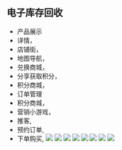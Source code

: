 

## 电子库存回收
 * 产品展示
 * 详情，
 * 店铺街，
 * 地图导航，
 * 兑换商城，
 * 分享获取积分，
 * 积分商城，
 * 订单管理
 * 积分商城，
 * 营销小游戏，
 * 推客, 
 * 预约订单,
 * 下单购买, 
![](https://github.com/dengbaoling/wechat_images/blob/master/meiye/Screenshot_2017-12-27-14-08-02-169_com.tencent.mm.png)
![](https://github.com/dengbaoling/wechat_images/blob/master/meiye/Screenshot_2017-12-27-14-08-06-685_com.tencent.mm.png)
![](https://github.com/dengbaoling/wechat_images/blob/master/meiye/Screenshot_2017-12-27-14-08-11-652_com.tencent.mm.png)
![](https://github.com/dengbaoling/wechat_images/blob/master/meiye/Screenshot_2017-12-27-14-08-16-291_com.tencent.mm.png)
![](https://github.com/dengbaoling/wechat_images/blob/master/meiye/Screenshot_2017-12-27-14-08-23-940_com.tencent.mm.png)
![](https://github.com/dengbaoling/wechat_images/blob/master/meiye/Screenshot_2017-12-27-14-08-30-394_com.tencent.mm.png)
![](https://github.com/dengbaoling/wechat_images/blob/master/meiye/Screenshot_2017-12-27-14-08-42-870_com.tencent.mm.png)
![](https://github.com/dengbaoling/wechat_images/blob/master/meiye/5a20ed678a563.jpg)

